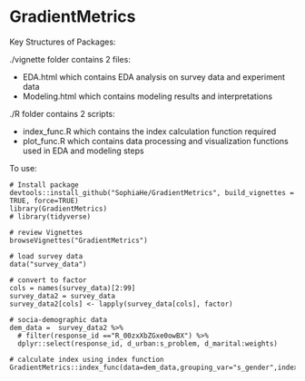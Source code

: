 # GradientMetrics

Key Structures of Packages:

./vignette folder contains 2 files: 
- EDA.html which contains EDA analysis on survey data and experiment data 
- Modeling.html which contains modeling results and interpretations

./R folder contains 2 scripts: 
- index_func.R which contains the index calculation function required
- plot_func.R which contains data processing and visualization functions used in EDA and modeling steps

To use:
```
# Install package
devtools::install_github("SophiaHe/GradientMetrics", build_vignettes = TRUE, force=TRUE)
library(GradientMetrics)
# library(tidyverse)

# review Vignettes
browseVignettes("GradientMetrics")

# load survey data
data("survey_data")

# convert to factor
cols = names(survey_data)[2:99]
survey_data2 = survey_data
survey_data2[cols] <- lapply(survey_data[cols], factor)

# socia-demographic data
dem_data =  survey_data2 %>%
  # filter(response_id =="R_00zxXbZGxe0owBX") %>%
  dplyr::select(response_id, d_urban:s_problem, d_marital:weights)

# calculate index using index function
GradientMetrics::index_func(data=dem_data,grouping_var="s_gender",index_var="s_age")

```
